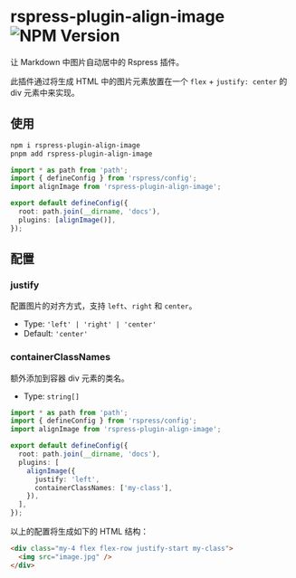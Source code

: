 # rspress-plugin-align-image ![NPM Version](https://img.shields.io/npm/v/rspress-plugin-align-image)

让 Markdown 中图片自动居中的 Rspress 插件。

此插件通过将生成 HTML 中的图片元素放置在一个 `flex` + `justify: center` 的 div 元素中来实现。

## 使用

```bash
npm i rspress-plugin-align-image
pnpm add rspress-plugin-align-image
```

```ts
import * as path from 'path';
import { defineConfig } from 'rspress/config';
import alignImage from 'rspress-plugin-align-image';

export default defineConfig({
  root: path.join(__dirname, 'docs'),
  plugins: [alignImage()],
});
```

## 配置

### justify

配置图片的对齐方式，支持 `left`、`right` 和 `center`。

- Type: `'left' | 'right' | 'center'`
- Default: `'center'`

### containerClassNames

额外添加到容器 div 元素的类名。

- Type: `string[]`

```ts
import * as path from 'path';
import { defineConfig } from 'rspress/config';
import alignImage from 'rspress-plugin-align-image';

export default defineConfig({
  root: path.join(__dirname, 'docs'),
  plugins: [
    alignImage({
      justify: 'left',
      containerClassNames: ['my-class'],
    }),
  ],
});
```

以上的配置将生成如下的 HTML 结构：

```html
<div class="my-4 flex flex-row justify-start my-class">
  <img src="image.jpg" />
</div>
```
